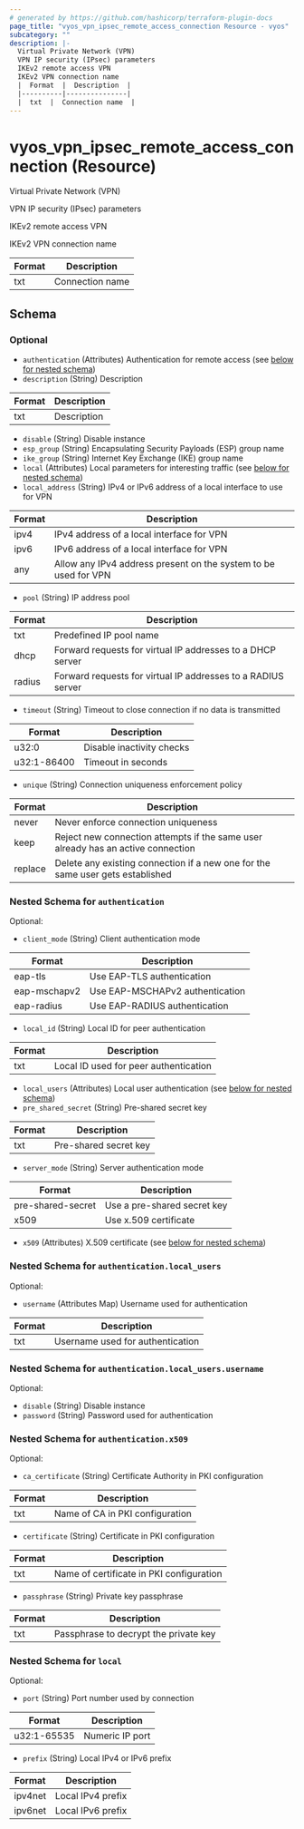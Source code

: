 ```yaml
---
# generated by https://github.com/hashicorp/terraform-plugin-docs
page_title: "vyos_vpn_ipsec_remote_access_connection Resource - vyos"
subcategory: ""
description: |-
  Virtual Private Network (VPN)
  VPN IP security (IPsec) parameters
  IKEv2 remote access VPN
  IKEv2 VPN connection name
  |  Format  |  Description  |
  |----------|---------------|
  |  txt  |  Connection name  |
---
```


# vyos_vpn_ipsec_remote_access_connection (Resource)

Virtual Private Network (VPN)

VPN IP security (IPsec) parameters

IKEv2 remote access VPN

IKEv2 VPN connection name

|  Format  |  Description  |
|----------|---------------|
|  txt  |  Connection name  |



<!-- schema generated by tfplugindocs -->
## Schema

### Optional

- `authentication` (Attributes) Authentication for remote access (see [below for nested schema](#nestedatt--authentication))
- `description` (String) Description

|  Format  |  Description  |
|----------|---------------|
|  txt  |  Description  |
- `disable` (String) Disable instance
- `esp_group` (String) Encapsulating Security Payloads (ESP) group name
- `ike_group` (String) Internet Key Exchange (IKE) group name
- `local` (Attributes) Local parameters for interesting traffic (see [below for nested schema](#nestedatt--local))
- `local_address` (String) IPv4 or IPv6 address of a local interface to use for VPN

|  Format  |  Description  |
|----------|---------------|
|  ipv4  |  IPv4 address of a local interface for VPN  |
|  ipv6  |  IPv6 address of a local interface for VPN  |
|  any  |  Allow any IPv4 address present on the system to be used for VPN  |
- `pool` (String) IP address pool

|  Format  |  Description  |
|----------|---------------|
|  txt  |  Predefined IP pool name  |
|  dhcp  |  Forward requests for virtual IP addresses to a DHCP server  |
|  radius  |  Forward requests for virtual IP addresses to a RADIUS server  |
- `timeout` (String) Timeout to close connection if no data is transmitted

|  Format  |  Description  |
|----------|---------------|
|  u32:0  |  Disable inactivity checks  |
|  u32:1-86400  |  Timeout in seconds  |
- `unique` (String) Connection uniqueness enforcement policy

|  Format  |  Description  |
|----------|---------------|
|  never  |  Never enforce connection uniqueness  |
|  keep  |  Reject new connection attempts if the same user already has an active connection  |
|  replace  |  Delete any existing connection if a new one for the same user gets established  |

<a id="nestedatt--authentication"></a>
### Nested Schema for `authentication`

Optional:

- `client_mode` (String) Client authentication mode

|  Format  |  Description  |
|----------|---------------|
|  eap-tls  |  Use EAP-TLS authentication  |
|  eap-mschapv2  |  Use EAP-MSCHAPv2 authentication  |
|  eap-radius  |  Use EAP-RADIUS authentication  |
- `local_id` (String) Local ID for peer authentication

|  Format  |  Description  |
|----------|---------------|
|  txt  |  Local ID used for peer authentication  |
- `local_users` (Attributes) Local user authentication (see [below for nested schema](#nestedatt--authentication--local_users))
- `pre_shared_secret` (String) Pre-shared secret key

|  Format  |  Description  |
|----------|---------------|
|  txt  |  Pre-shared secret key  |
- `server_mode` (String) Server authentication mode

|  Format  |  Description  |
|----------|---------------|
|  pre-shared-secret  |  Use a pre-shared secret key  |
|  x509  |  Use x.509 certificate  |
- `x509` (Attributes) X.509 certificate (see [below for nested schema](#nestedatt--authentication--x509))

<a id="nestedatt--authentication--local_users"></a>
### Nested Schema for `authentication.local_users`

Optional:

- `username` (Attributes Map) Username used for authentication

|  Format  |  Description  |
|----------|---------------|
|  txt  |  Username used for authentication  | (see [below for nested schema](#nestedatt--authentication--local_users--username))

<a id="nestedatt--authentication--local_users--username"></a>
### Nested Schema for `authentication.local_users.username`

Optional:

- `disable` (String) Disable instance
- `password` (String) Password used for authentication



<a id="nestedatt--authentication--x509"></a>
### Nested Schema for `authentication.x509`

Optional:

- `ca_certificate` (String) Certificate Authority in PKI configuration

|  Format  |  Description  |
|----------|---------------|
|  txt  |  Name of CA in PKI configuration  |
- `certificate` (String) Certificate in PKI configuration

|  Format  |  Description  |
|----------|---------------|
|  txt  |  Name of certificate in PKI configuration  |
- `passphrase` (String) Private key passphrase

|  Format  |  Description  |
|----------|---------------|
|  txt  |  Passphrase to decrypt the private key  |



<a id="nestedatt--local"></a>
### Nested Schema for `local`

Optional:

- `port` (String) Port number used by connection

|  Format  |  Description  |
|----------|---------------|
|  u32:1-65535  |  Numeric IP port  |
- `prefix` (String) Local IPv4 or IPv6 prefix

|  Format  |  Description  |
|----------|---------------|
|  ipv4net  |  Local IPv4 prefix  |
|  ipv6net  |  Local IPv6 prefix  |
